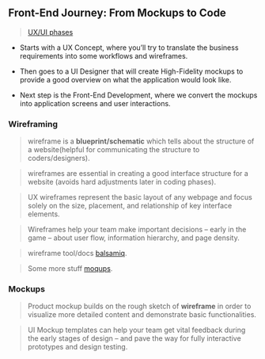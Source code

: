 ## Front-End Journey: From Mockups to Code

> [UX/UI phases](https://success.outsystems.com/Documentation/Best_Practices/Development/Front-End_Journey%3A_From_Mockups_to_Code)

- Starts with a UX Concept, where you’ll try to translate the business requirements into some workflows and wireframes.

- Then goes to a UI Designer that will create High-Fidelity mockups to provide a good overview on what the application would look like.

- Next step is the Front-End Development, where we convert the mockups into application screens and user interactions.


### Wireframing

> wireframe is a **blueprint/schematic** which tells about the structure  of a website(helpful for communicating the structure to coders/designers).

> wireframes are essential in creating a good interface structure for a website (avoids hard adjustments later in coding phases).

> UX wireframes represent the basic layout of any webpage and focus solely on the size, placement, and relationship of key interface elements.

>  Wireframes help your team make important decisions – early in the game – about user flow, information hierarchy, and page density.

>  wireframe tool/docs [balsamiq](https://balsamiq.com/learn/articles/what-are-wireframes/).

>  Some more stuff [moqups](https://moqups.com/templates/wireframes-mockups/).



### Mockups
> Product mockup builds on the rough sketch of **wireframe** in order to visualize more detailed content and demonstrate basic functionalities.

> UI Mockup templates can help your team get vital feedback during the early stages of design – and pave the way for fully interactive prototypes and design testing.
